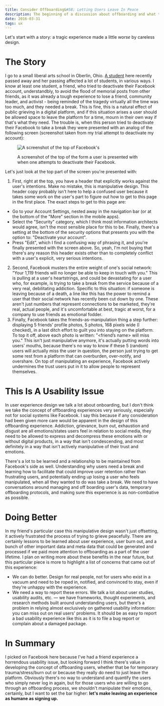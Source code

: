 ```yaml
---
title: Consider Offboarding&#58; Letting Users Leave In Peace
description: The beginning of a discussion about offboarding and what that looks like when Facebook gets it very, very, wrong in a personal way.
date: 2016-03-31
tags: ux
---
```


Let's start with a story: a tragic experience made a little _worse_ by careless design.

# The Story

I go to a small liberal arts school in Oberlin, Ohio. [A
student](http://www.samdevorah.org/) here recently passed away and her passing
affected a lot of students, in various ways. I know at least one student, a
friend, who tried to deactivate their Facebook account, understandbly, to avoid the
flood of memorial posts from other friends, as it was already a tough experience to lose a friend,
community leader, and activist - being reminded of the tragedy virtually all
the time was too much, and they needed a break. This is fine, this is a natural effect of public grieving in a digital
platform, and if this situation arises a user should be allowed space to leave the
platform for a time, mourn in their own way if that's what they need. The trouble is, when this person tried to deactivate their
Facebook to take a break they were presented with an analog of the following screen (screenshot
taken from my trial attempt to deactivate my account):

<figure>
<img src="/images/fb-ux/deactivation-attempt.png" alt="A screenshot of the top of Facebook's ">
<figcaption>

A screenshot of the top of the form a user is presented with when one attempts
to deactivate their Facebook.

</figcaption>
</figure>

Let's just look at the top part of the screen you're presented with:

1. First, right at the top, you have a header that explicitly works against the
   user's intentions. Make no mistake, this is manipulative design. This header
   copy probably isn't here to help a confused user because it takes some work
   on the user's part to figure out how to get to this page in the first place.
   The exact steps to get to this page are:
- Go to your Account Settings, nested away in the navigation bar (or at the bottom of the "More" section in the mobile apps).
- Select the "Security" category, which I think most information architects would agree, isn't the most sensible place for this to be.  Finally, there's a setting at the bottom of the security options that presents you with the option to: "Deactivate your account".
- Press "Edit", which I find a confusing way of phrasing it, and you're finally presented with the screen above.
  So, yeah, I'm not buying that there's any reason this header exists other
than to completely conflict with a user's explicit, very serious intentions.

2. Second, Facebook musters the entire weight of one's social network: "Your
   1,119 friends will no longer be able to keep in touch with you." This is
   pulling at a user's heartstrings, and could be devastating for a user who,
   for example, is trying to take a break from the service because of a very
   real, debilitating addiction. Specific to this situation: if someone is
   leaving because of a death, a line like this has the power to remind a user
   that their social network has recently been cut down by one. These aren't
   just numbers that represent connections to be marketed, they're real, actual
   people, and it's uncomfortable at best, tragic at worst, for a company to
   use friends as emotional fodder.
3. Finally, Facebook takes the friends-as-manipulation thing a step further:
   displaying 5 friends' profile photos, 5 photos, 168 pixels wide (I checked),
   in a last ditch effort to guilt you into staying on the platform. To top it
   off, above each photo is written: "\<friend’s name\> will miss you." This
   isn't just manipulative anymore, it's actually putting words into users'
   mouths, because there's no way to know if these 5 (random) users will
   actually miss the user in question, the person just trying to get some rest
   from a platform that can overburden, over-notify, and overshare. On top of
   manipulating an experience, Facebook actively undermines the trust users put
   in it to allow people to represent themselves.

# This Is A Usability Issue

In user experience design we talk a lot about onboarding, but I don't think we
take the concept of offboarding experiences very seriously, especially not for
social systems like Facebook. I say this because if any consideration had been
given more care would be apparent in the design of this offboarding
experience. Addiction, grievance, burn out, exhaustion and disgust are all
emotions/states users feel in relation to social media, they need to be allowed
to express and decompress these emotions with or without digital products, in a
way that isn't condescending, and most definitely in a way that isn't actively
manipulative of their trust and emotions.

There's a lot to be learned and a relationship to be maintained from Facebook's
side as well. Understanding why users need a break and learning how to
facilitate that could improve user retention rather than frustrating users, and
potentially ending up losing a user who feels manipulated, when all they wanted
to do was take a break. We need to have conversations around managing and off
boarding user's data, temporary offboarding protocols, and making sure this
experience is as non-combative as possible.

# Doing Better

In my friend's particular case this manipulative design wasn't just offsetting,
it actively frustrated the process of trying to grieve peacefully. There are
certainly lessons to be learned about user experience, user burn out, and a
bunch of other important data and meta data that could be generated and
processed if we paid more attention to offboarding as a part of the user
lifetime. I plan on writing more about these benefits in the near future, but
this particular piece is more to highlight a list of concerns that came out of
this experience:

- We can do better. Design for real people, not for users who exist in a vacuum and need to be roped in, notified, and convinced to stay, even if they're unhappy with the experience.
- We need a way to report these errors. We talk a lot about user studies, usability audits, etc. —  we have frameworks, thought experiments, and research methods built around understanding users, but there's a problem in relying almost exclusively on gathered usability information: you can miss out on real users' problems. It should be as easy to report a bad usability experience like this as it is to file a bug report or complain about a damaged package.

# In Summary

I picked on Facebook here because I've had a friend experience a horrendous
usability issue, but looking forward I think there's value in developing the
concept of offboarding users, whether that be for temporary trauma/stress/burn
out or because they really do need to just leave the platform. Obviously
there's no way to understand and quantify the users who simply never log in
again, but for those users who are willing to go through an offboarding
process, we shouldn't manipulate their emotions, certainly, but I want to set the bar
higher: **let's make leaving an experience as humane as signing up.**
